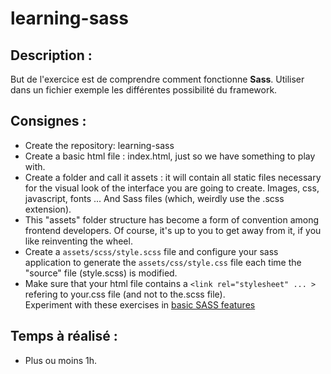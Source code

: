 # **learning-sass**

## **Description :** 

But de l'exercice est de comprendre comment fonctionne **Sass**. 
Utiliser dans un fichier exemple les différentes possibilité du framework. 

## **Consignes :** 

- Create the repository: learning-sass  
- Create a basic html file : index.html, just so we have something to play with.  
- Create a folder and call it assets : it will contain all static files necessary for the visual look of the interface you are going to create. Images, css, javascript, fonts ... And Sass files (which, weirdly use the .scss extension).  
- This "assets" folder structure has become a form of convention among frontend developers. Of course, it's up to you to get away from it, if you like reinventing the wheel.  
- Create a `assets/scss/style.scss` file and configure your sass application to generate the ``assets/css/style.css`` file each time the "source" file (style.scss) is modified.  
- Make sure that your html file contains a ```<link rel="stylesheet" ... >``` refering to your.css file (and not to the.scss file).  
Experiment with these exercises in [basic SASS features](https://gist.github.com/pixeline/dab8a29566b994453b8c681ed2b7ff2a)

## **Temps à réalisé :** 
- Plus ou moins 1h. 
